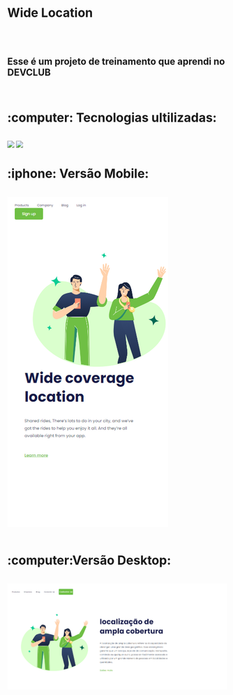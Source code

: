 <h1>Wide Location</h1>
<br>
<br>
<h2>Esse é um projeto de treinamento que aprendi no DEVCLUB</h2>
<br>
<h1>:computer: Tecnologias ultilizadas:</h1>
<br>
  <img src="https://img.shields.io/badge/HTML-239120?style=for-the-badge&logo=html5&logoColor=white"/>
  <img src="https://img.shields.io/badge/CSS3-1572B6?style=for-the-badge&logo=css3&logoColor=white"/>
  <br>
  <h1>:iphone: Versão Mobile:</h1>
  <br>
<img src="https://github.com/FelipeNzp/Proj-css-wide-location/blob/main/assets/Mobile.png?raw=true" />
<br>
<br>
<h1>:computer:Versão Desktop:</h1>
<br>
<img src="https://github.com/FelipeNzp/Proj-css-wide-location/blob/main/assets/Desktop.png?raw=true" />
